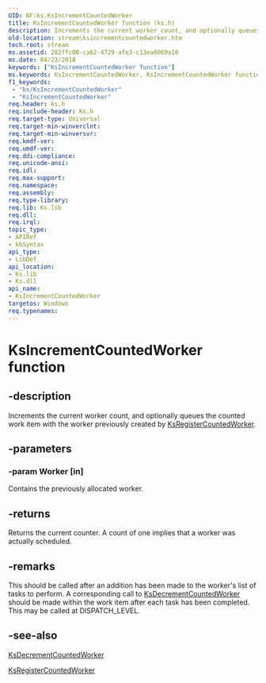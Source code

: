 ```yaml
---
UID: NF:ks.KsIncrementCountedWorker
title: KsIncrementCountedWorker function (ks.h)
description: Increments the current worker count, and optionally queues the counted work item with the worker previously created by KsRegisterCountedWorker.
old-location: stream\ksincrementcountedworker.htm
tech.root: stream
ms.assetid: 282ffc00-ca62-4729-afe3-c13ea8069a18
ms.date: 04/23/2018
keywords: ["KsIncrementCountedWorker function"]
ms.keywords: KsIncrementCountedWorker, KsIncrementCountedWorker function [Streaming Media Devices], ks/KsIncrementCountedWorker, ksfunc_14b63f3e-f634-4147-891b-111179462966.xml, stream.ksincrementcountedworker
f1_keywords:
 - "ks/KsIncrementCountedWorker"
 - "KsIncrementCountedWorker"
req.header: ks.h
req.include-header: Ks.h
req.target-type: Universal
req.target-min-winverclnt: 
req.target-min-winversvr: 
req.kmdf-ver: 
req.umdf-ver: 
req.ddi-compliance: 
req.unicode-ansi: 
req.idl: 
req.max-support: 
req.namespace: 
req.assembly: 
req.type-library: 
req.lib: Ks.lib
req.dll: 
req.irql: 
topic_type:
- APIRef
- kbSyntax
api_type:
- LibDef
api_location:
- Ks.lib
- Ks.dll
api_name:
- KsIncrementCountedWorker
targetos: Windows
req.typenames: 
---
```


# KsIncrementCountedWorker function


## -description


Increments the current worker count, and optionally queues the counted work item with the worker previously created by <a href="https://docs.microsoft.com/windows-hardware/drivers/ddi/ks/nf-ks-ksregistercountedworker">KsRegisterCountedWorker</a>.


## -parameters




### -param Worker [in]

Contains the previously allocated worker.


## -returns



Returns the current counter. A count of one implies that a worker was actually scheduled.




## -remarks



This should be called after an addition has been made to the worker's list of tasks to perform. A corresponding call to <a href="https://docs.microsoft.com/windows-hardware/drivers/ddi/ks/nf-ks-ksdecrementcountedworker">KsDecrementCountedWorker</a> should be made within the work item after each task has been completed. This may be called at DISPATCH_LEVEL.




## -see-also




<a href="https://docs.microsoft.com/windows-hardware/drivers/ddi/ks/nf-ks-ksdecrementcountedworker">KsDecrementCountedWorker</a>



<a href="https://docs.microsoft.com/windows-hardware/drivers/ddi/ks/nf-ks-ksregistercountedworker">KsRegisterCountedWorker</a>
 

 

